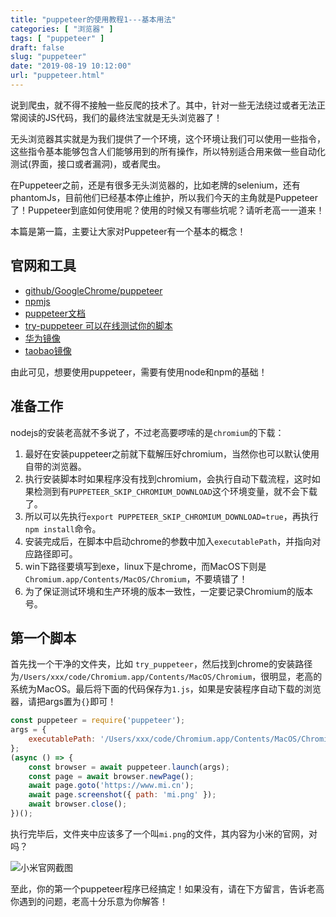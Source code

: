 ```yaml
---
title: "puppeteer的使用教程1---基本用法"
categories: [ "浏览器" ]
tags: [ "puppeteer" ]
draft: false
slug: "puppeteer"
date: "2019-08-19 10:12:00"
url: "puppeteer.html"
---
```


说到爬虫，就不得不接触一些反爬的技术了。其中，针对一些无法绕过或者无法正常阅读的JS代码，我们的最终法宝就是无头浏览器了！

无头浏览器其实就是为我们提供了一个环境，这个环境让我们可以使用一些指令，这些指令基本能够包含人们能够用到的所有操作，所以特别适合用来做一些自动化测试(界面，接口或者漏洞)，或者爬虫。

在Puppeteer之前，还是有很多无头浏览器的，比如老牌的selenium，还有phantomJs，目前他们已经基本停止维护，所以我们今天的主角就是Puppeteer了！Puppeteer到底如何使用呢？使用的时候又有哪些坑呢？请听老高一一道来！


本篇是第一篇，主要让大家对Puppeteer有一个基本的概念！

<!--more-->


## 官网和工具

 - [github/GoogleChrome/puppeteer][1]
 - [npmjs][2]
 - [puppeteer文档][3]
 - [try-puppeteer 可以在线测试你的脚本][4]
 - [华为镜像][5]
 - [taobao镜像][6]

由此可见，想要使用puppeteer，需要有使用node和npm的基础！

## 准备工作

nodejs的安装老高就不多说了，不过老高要啰嗦的是`chromium`的下载：

1. 最好在安装puppeteer之前就下载解压好chromium，当然你也可以默认使用自带的浏览器。
1. 执行安装脚本时如果程序没有找到chromium，会执行自动下载流程，这时如果检测到有`PUPPETEER_SKIP_CHROMIUM_DOWNLOAD`这个环境变量，就不会下载了。
1. 所以可以先执行`export PUPPETEER_SKIP_CHROMIUM_DOWNLOAD=true`，再执行`npm install`命令。
1. 安装完成后，在脚本中启动chrome的参数中加入`executablePath`，并指向对应路径即可。
1. win下路径要填写到exe，linux下是chrome，而MacOS下则是`Chromium.app/Contents/MacOS/Chromium`，不要填错了！
1. 为了保证测试环境和生产环境的版本一致性，一定要记录Chromium的版本号。

## 第一个脚本

首先找一个干净的文件夹，比如 `try_puppeteer`，然后找到chrome的安装路径为`/Users/xxx/code/Chromium.app/Contents/MacOS/Chromium`，很明显，老高的系统为MacOS。最后将下面的代码保存为`1.js`，如果是安装程序自动下载的浏览器，请把args置为`{}`即可！

```js
const puppeteer = require('puppeteer');
args = {
    executablePath: '/Users/xxx/code/Chromium.app/Contents/MacOS/Chromium',
};
(async () => {
    const browser = await puppeteer.launch(args);
    const page = await browser.newPage();
    await page.goto('https://www.mi.cn');
    await page.screenshot({ path: 'mi.png' });
    await browser.close();
})();
```

执行完毕后，文件夹中应该多了一个叫`mi.png`的文件，其内容为小米的官网，对吗？

![小米官网截图][7]

至此，你的第一个puppeteer程序已经搞定！如果没有，请在下方留言，告诉老高你遇到的问题，老高十分乐意为你解答！


  [1]: https://github.com/GoogleChrome/puppeteer
  [2]: https://www.npmjs.com/package/puppeteer
  [3]: https://pptr.dev/
  [4]: https://try-puppeteer.appspot.com/
  [5]: https://mirrors.huaweicloud.com/chromium-browser-snapshots/
  [6]: https://npm.taobao.org/mirrors/chromium-browser-snapshots/
  [7]: https://blog.phpgao.com/usr/uploads/2019/08/1209886667.png